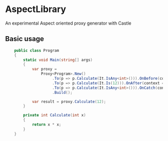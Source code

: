 AspectLibrary
=============

An experimental Aspect oriented proxy generator with Castle

Basic usage
------------

```csharp
    public class Program
    {
        static void Main(string[] args)
        {
            var proxy =
                Proxy<Program>.New()
                     .To(p => p.Calculate(It.IsAny<int>())).OnBefore(context => Console.WriteLine(context.ClassName))
                     .To(p => p.Calculate(It.Is(12))).OnAfter(context => Console.WriteLine("die"))
                     .To(p => p.Calculate(It.IsAny<int>())).OnCatch(context => Console.WriteLine(context.Exception.Message))
                     .Build();

            var result = proxy.Calculate(12);
        }

        private int Calculate(int x)
        {
            return x * x;
        }
    }
```
